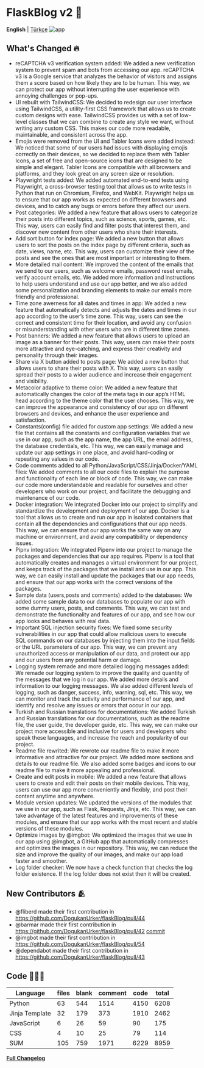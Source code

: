 # FlaskBlog v2 📜

**English** | [Türkçe](./version2Changelog_tr.md)
![app](https://github.com/DogukanUrker/flaskBlog/blob/main/images/Light.png?raw=true)

## What's Changed 🔥

- reCAPTCHA v3 verification system added: We added a new verification system to prevent spam and bots from accessing our app. reCAPTCHA v3 is a Google service that analyzes the behavior of visitors and assigns them a score based on how likely they are to be human. This way, we can protect our app without interrupting the user experience with annoying challenges or pop-ups.
- UI rebuilt with TailwindCSS: We decided to redesign our user interface using TailwindCSS, a utility-first CSS framework that allows us to create custom designs with ease. TailwindCSS provides us with a set of low-level classes that we can combine to create any style we want, without writing any custom CSS. This makes our code more readable, maintainable, and consistent across the app.
- Emojis were removed from the UI and Tabler Icons were added instead: We noticed that some of our users had issues with displaying emojis correctly on their devices, so we decided to replace them with Tabler Icons, a set of free and open-source icons that are designed to be simple and elegant. Tabler Icons are compatible with all browsers and platforms, and they look great on any screen size or resolution.
- Playwright tests added: We added automated end-to-end tests using Playwright, a cross-browser testing tool that allows us to write tests in Python that run on Chromium, Firefox, and WebKit. Playwright helps us to ensure that our app works as expected on different browsers and devices, and to catch any bugs or errors before they affect our users.
- Post categories: We added a new feature that allows users to categorize their posts into different topics, such as science, sports, games, etc. This way, users can easily find and filter posts that interest them, and discover new content from other users who share their interests.
- Add sort button for index page: We added a new button that allows users to sort the posts on the index page by different criteria, such as date, views, name, etc. This way, users can customize their view of the posts and see the ones that are most important or interesting to them.
- More detailed mail content: We improved the content of the emails that we send to our users, such as welcome emails, password reset emails, verify account emails, etc. We added more information and instructions to help users understand and use our app better, and we also added some personalization and branding elements to make our emails more friendly and professional.
- Time zone awerness for all dates and times in app: We added a new feature that automatically detects and adjusts the dates and times in our app according to the user’s time zone. This way, users can see the correct and consistent time for their location, and avoid any confusion or misunderstanding with other users who are in different time zones.
- Post banners: We added a new feature that allows users to upload an image as a banner for their posts. This way, users can make their posts more attractive and eye-catching, and express their creativity and personality through their images.
- Share via X button added to posts page: We added a new button that allows users to share their posts with X. This way, users can easily spread their posts to a wider audience and increase their engagement and visibility.
- Metacolor adaptive to theme color: We added a new feature that automatically changes the color of the meta tags in our app’s HTML head according to the theme color that the user chooses. This way, we can improve the appearance and consistency of our app on different browsers and devices, and enhance the user experience and satisfaction.
- Constants(config) file added for custom app settings: We added a new file that contains all the constants and configuration variables that we use in our app, such as the app name, the app URL, the email address, the database credentials, etc. This way, we can easily manage and update our app settings in one place, and avoid hard-coding or repeating any values in our code.
- Code comments added to all Python/JavaScript/CSS/Jinja/Docker/YAML files: We added comments to all our code files to explain the purpose and functionality of each line or block of code. This way, we can make our code more understandable and readable for ourselves and other developers who work on our project, and facilitate the debugging and maintenance of our code.
- Docker integration: We integrated Docker into our project to simplify and standardize the development and deployment of our app. Docker is a tool that allows us to create and run our app in isolated containers that contain all the dependencies and configurations that our app needs. This way, we can ensure that our app works the same way on any machine or environment, and avoid any compatibility or dependency issues.
- Pipnv integration: We integrated Pipenv into our project to manage the packages and dependencies that our app requires. Pipenv is a tool that automatically creates and manages a virtual environment for our project, and keeps track of the packages that we install and use in our app. This way, we can easily install and update the packages that our app needs, and ensure that our app works with the correct versions of the packages.
- Sample data (users,posts and comments) added to the databases: We added some sample data to our databases to populate our app with some dummy users, posts, and comments. This way, we can test and demonstrate the functionality and features of our app, and see how our app looks and behaves with real data.
- Important SQL injection security fixes: We fixed some security vulnerabilities in our app that could allow malicious users to execute SQL commands on our databases by injecting them into the input fields or the URL parameters of our app. This way, we can prevent any unauthorized access or manipulation of our data, and protect our app and our users from any potential harm or damage.
- Logging system remade and more detailed logging messages added: We remade our logging system to improve the quality and quantity of the messages that we log in our app. We added more details and information to our logging messages. We also added different levels of logging, such as danger, success, info, warning, sql, etc. This way, we can monitor and track the activity and performance of our app, and identify and resolve any issues or errors that occur in our app.
- Turkish and Russian translations for documentations: We added Turkish and Russian translations for our documentations, such as the readme file, the user guide, the developer guide, etc. This way, we can make our project more accessible and inclusive for users and developers who speak these languages, and increase the reach and popularity of our project.
- Readme file rewrited: We rewrote our readme file to make it more informative and attractive for our project. We added more sections and details to our readme file. We also added some badges and icons to our readme file to make it more appealing and professional.
- Create and edit posts in mobile: We added a new feature that allows users to create and edit their posts on their mobile devices. This way, users can use our app more conveniently and flexibly, and post their content anytime and anywhere.
- Module version updates: We updated the versions of the modules that we use in our app, such as Flask, Requests, Jinja, etc. This way, we can take advantage of the latest features and improvements of these modules, and ensure that our app works with the most recent and stable versions of these modules.
- Optimize images by @imgbot: We optimized the images that we use in our app using @imgbot, a GitHub app that automatically compresses and optimizes the images in our repository. This way, we can reduce the size and improve the quality of our images, and make our app load faster and smoother.
- Log folder checker: We now have a check function that checks the log folder existence. If the log folder does not exist then it will be created.

## New Contributors 🫂

- @fliberd made their first contribution in <https://github.com/DogukanUrker/flaskBlog/pull/44>
- @barmar made their first contribution in <https://github.com/DogukanUrker/flaskBlog/pull/42> [commit](https://github.com/DogukanUrker/flaskBlog/commit/817f407a975f583eb55429dc1f92c0ea14a3ca3c)
- @imgbot made their first contribution in <https://github.com/DogukanUrker/flaskBlog/pull/54>
- @dependabot made their first contribution in <https://github.com/DogukanUrker/flaskBlog/pull/43>

## Code 🧑🏻‍💻

| Language       | files | blank | comment | code | total |
| -------------- | ----- | ----- | ------- | ---- | ----- |
| Python         | 63    | 544   | 1514    | 4150 | 6208  |
| Jinja Template | 32    | 179   | 373     | 1910 | 2462  |
| JavaScript     | 6     | 26    | 59      | 90   | 175   |
| CSS            | 4     | 10    | 25      | 79   | 114   |
| SUM            | 105   | 759   | 1971    | 6229 | 8959  |

[**Full Changelog**](https://github.com/DogukanUrker/flaskBlog/compare/1.1.0...2.0.0)
